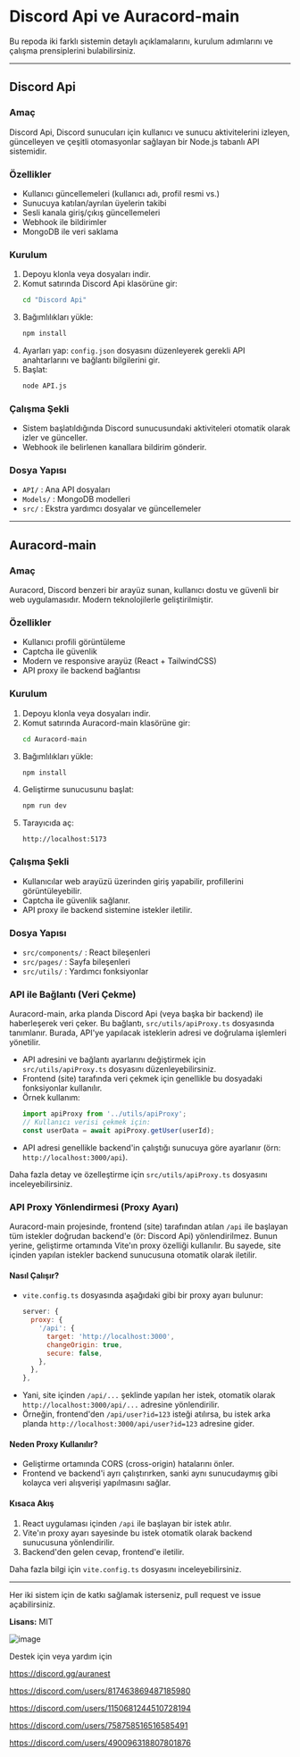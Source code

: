# Discord Api ve Auracord-main

Bu repoda iki farklı sistemin detaylı açıklamalarını, kurulum adımlarını ve çalışma prensiplerini bulabilirsiniz.

---

## Discord Api

### Amaç
Discord Api, Discord sunucuları için kullanıcı ve sunucu aktivitelerini izleyen, güncelleyen ve çeşitli otomasyonlar sağlayan bir Node.js tabanlı API sistemidir.

### Özellikler
- Kullanıcı güncellemeleri (kullanıcı adı, profil resmi vs.)
- Sunucuya katılan/ayrılan üyelerin takibi
- Sesli kanala giriş/çıkış güncellemeleri
- Webhook ile bildirimler
- MongoDB ile veri saklama

### Kurulum
1. Depoyu klonla veya dosyaları indir.
2. Komut satırında Discord Api klasörüne gir:
   ```sh
   cd "Discord Api"
   ```
3. Bağımlılıkları yükle:
   ```sh
   npm install
   ```
4. Ayarları yap:
   `config.json` dosyasını düzenleyerek gerekli API anahtarlarını ve bağlantı bilgilerini gir.
5. Başlat:
   ```sh
   node API.js
   ```

### Çalışma Şekli
- Sistem başlatıldığında Discord sunucusundaki aktiviteleri otomatik olarak izler ve günceller.
- Webhook ile belirlenen kanallara bildirim gönderir.

### Dosya Yapısı
- `API/` : Ana API dosyaları
- `Models/` : MongoDB modelleri
- `src/` : Ekstra yardımcı dosyalar ve güncellemeler

---

## Auracord-main

### Amaç
Auracord, Discord benzeri bir arayüz sunan, kullanıcı dostu ve güvenli bir web uygulamasıdır. Modern teknolojilerle geliştirilmiştir.

### Özellikler
- Kullanıcı profili görüntüleme
- Captcha ile güvenlik
- Modern ve responsive arayüz (React + TailwindCSS)
- API proxy ile backend bağlantısı

### Kurulum
1. Depoyu klonla veya dosyaları indir.
2. Komut satırında Auracord-main klasörüne gir:
   ```sh
   cd Auracord-main
   ```
3. Bağımlılıkları yükle:
   ```sh
   npm install
   ```
4. Geliştirme sunucusunu başlat:
   ```sh
   npm run dev
   ```
5. Tarayıcıda aç:
   ```
   http://localhost:5173
   ```

### Çalışma Şekli
- Kullanıcılar web arayüzü üzerinden giriş yapabilir, profillerini görüntüleyebilir.
- Captcha ile güvenlik sağlanır.
- API proxy ile backend sistemine istekler iletilir.

### Dosya Yapısı
- `src/components/` : React bileşenleri
- `src/pages/` : Sayfa bileşenleri
- `src/utils/` : Yardımcı fonksiyonlar

### API ile Bağlantı (Veri Çekme)
Auracord-main, arka planda Discord Api (veya başka bir backend) ile haberleşerek veri çeker. Bu bağlantı, `src/utils/apiProxy.ts` dosyasında tanımlanır. Burada, API'ye yapılacak isteklerin adresi ve doğrulama işlemleri yönetilir.

- API adresini ve bağlantı ayarlarını değiştirmek için `src/utils/apiProxy.ts` dosyasını düzenleyebilirsiniz.
- Frontend (site) tarafında veri çekmek için genellikle bu dosyadaki fonksiyonlar kullanılır.
- Örnek kullanım:
  ```ts
  import apiProxy from '../utils/apiProxy';
  // Kullanıcı verisi çekmek için:
  const userData = await apiProxy.getUser(userId);
  ```
- API adresi genellikle backend'in çalıştığı sunucuya göre ayarlanır (örn: `http://localhost:3000/api`).

Daha fazla detay ve özelleştirme için `src/utils/apiProxy.ts` dosyasını inceleyebilirsiniz.

### API Proxy Yönlendirmesi (Proxy Ayarı)

Auracord-main projesinde, frontend (site) tarafından atılan `/api` ile başlayan tüm istekler doğrudan backend'e (ör: Discord Api) yönlendirilmez. Bunun yerine, geliştirme ortamında Vite'ın proxy özelliği kullanılır. Bu sayede, site içinden yapılan istekler backend sunucusuna otomatik olarak iletilir.

#### Nasıl Çalışır?
- `vite.config.ts` dosyasında aşağıdaki gibi bir proxy ayarı bulunur:
  ```js
  server: {
    proxy: {
      '/api': {
        target: 'http://localhost:3000',
        changeOrigin: true,
        secure: false,
      },
    },
  },
  ```
- Yani, site içinden `/api/...` şeklinde yapılan her istek, otomatik olarak `http://localhost:3000/api/...` adresine yönlendirilir.
- Örneğin, frontend'den `/api/user?id=123` isteği atılırsa, bu istek arka planda `http://localhost:3000/api/user?id=123` adresine gider.

#### Neden Proxy Kullanılır?
- Geliştirme ortamında CORS (cross-origin) hatalarını önler.
- Frontend ve backend'i ayrı çalıştırırken, sanki aynı sunucudaymış gibi kolayca veri alışverişi yapılmasını sağlar.

#### Kısaca Akış
1. React uygulaması içinden `/api` ile başlayan bir istek atılır.
2. Vite'ın proxy ayarı sayesinde bu istek otomatik olarak backend sunucusuna yönlendirilir.
3. Backend'den gelen cevap, frontend'e iletilir.

Daha fazla bilgi için `vite.config.ts` dosyasını inceleyebilirsiniz.

---

Her iki sistem için de katkı sağlamak isterseniz, pull request ve issue açabilirsiniz.

**Lisans:** MIT 

![image](https://media.discordapp.net/attachments/1214735740269887529/1391450526498951282/Capture.PNG?ex=686bf0c9&is=686a9f49&hm=614d9c23460fd9cfb295ac0d848b5e28272d51a2795e29fb7fb49bd1cadd25b5&=&format=webp&quality=lossless&width=1038&height=509)

Destek için veya yardım için

https://discord.gg/auranest 

https://discord.com/users/817463869487185980

https://discord.com/users/1150681244510728194

https://discord.com/users/758758516516585491

https://discord.com/users/490096318807801876
